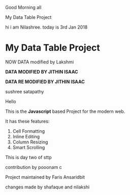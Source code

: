 
Good Morning all

 My Data Table Project


hi i am Nilashree. today is 3rd Jan 2018


# My Data Table Project


NOW DATA modified by Lakshmi

**DATA MODIFIED BY JITHIN ISAAC**

**DATA RE MODIFIED BY JITHIN ISAAC**

 sushree satapathy

Hello

This is the **Javascript** based Project for the modern web.

It has these features:
1. Cell Formatting
2. Inline Editing
3. Column Resizing
4. Smart Scrolling

This is day two of sttp

contribution by pooonam c


Project maintained by Faris Ansaridbit


changes made by shafaque and nilakshi

